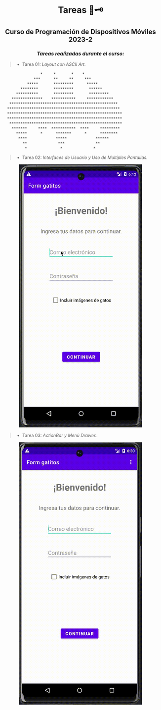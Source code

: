 <div align="center">

# Tareas 📜🗝️

##   Curso de Programación de Dispositivos Móviles 2023-2
 
###  <em> Tareas realizadas durante el curso: </em>

</div>

> -  Tarea 01: <em> Layout con ASCII Art. </em>

```
                 *     *       *    *    				
              ***      **     **     ***   			
           *****       *********      *****    			
        ********       *********       ******    		
      **********       *********       *********   		
    **************    ***********     ************  
   *************************************************  	
  ***************************************************       
  ****************************************************      
  ****************************************************  	
   ***************************************************  
    *******     ****  ***********  ****     *********  	
      *****      *      *******      *      ********  	
       ****             *****             ******   		
         **              ***              **    		
          *               *              *   	
```


  
> -  Tarea 02: <em> Interfaces de Usuario y Uso de Multiples Pantallas. </em>

<div align="center">
  
![](https://github.com/CarlosCastanon2099/Programacion-Disp-Moviles/blob/main/GIFS/Tarea2.gif)


</div>

> -  Tarea 03: <em> ActionBar y Menú Drawer.. </em>

<div align="center">

![](https://github.com/CarlosCastanon2099/Programacion-Disp-Moviles/blob/main/GIFS/Tarea3.gif)
  
</div>

